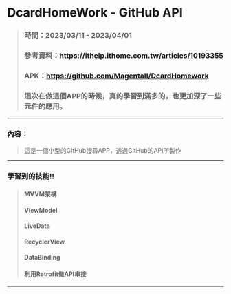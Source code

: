 # DcardHomeWork - GitHub API
>### 時間：2023/03/11 - 2023/04/01
>### 參考資料：https://ithelp.ithome.com.tw/articles/10193355
>### APK：https://github.com/MagentaII/DcardHomework
>### 這次在做這個APP的時候，真的學習到滿多的，也更加深了一些元件的應用。
---
### 內容：
> 這是一個小型的GitHub搜尋APP，透過GitHub的API所製作
---
### 學習到的技能!!
>#### MVVM架構
>#### ViewModel
>#### LiveData
>#### RecyclerView
>#### DataBinding
>#### 利用Retrofit做API串接
---
